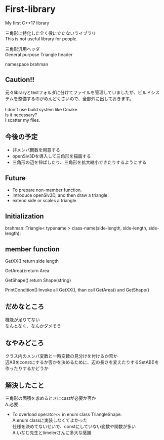 # First-library
My first C++17 library

三角形に特化した全く役に立たないライブラリ<br>
This is not useful library for people.<br>

三角形汎用ヘッダ<br>
General purpose Triangle header<br>

namespace brahman<br>

## Caution!!
元々libraryとtestフォルダに分けてファイルを管理していましたが、ビルドシステムを整備するのがめんどくさいので、全部外に出しておきます。<br>
<br>
I don't use build system like Cmake.<br>
Is it necessary?<br>
I scatter my files.

## 今後の予定
* 非メンバ関数を用意する<br>
* openSiv3Dを導入して三角形を描画する<br>
* 三角形の辺を伸ばしたり、三角形を拡大縮小できたりするようにする<br>

## Future
* To prepare non-member function.<br>
* Introduce openSiv3D, and then draw a triangle.<br>
* extend side or scales a triangle.<br>

## Initialization
brahman::Triangle< typename > class-name(side-length, side-length, side-length);

## member function
GetXX():return side length<br>

GetArea():return Area<br>

GetShape():return Shape(string)<br>

PrintCondition():Invoke all GetXX(), than call GetArea() and GetShape()

## だめなところ
機能が足りてない<br>
なんとなく、なんかダメそう

## なやみどころ
クラス内のメンバ変数と一時変数の見分けを付けるか否か<br>
辺ABをconstにするか否かを決めるために、辺の長さを変えたりするSetAB()を作ったりするかどうか<br>

## 解決したこと
三角形の面積を求めるときにcastが必要か否か<br>
A.必要<br>
* To overload operator<< in enum class TriangleShape.<br>
A.enum classに実装しなくてよかった<br>
仕様を決めてないせいで、constにしていない変数や関数が多い<br>
A.いなむ先生とtimelerさんに多大な感謝<br>